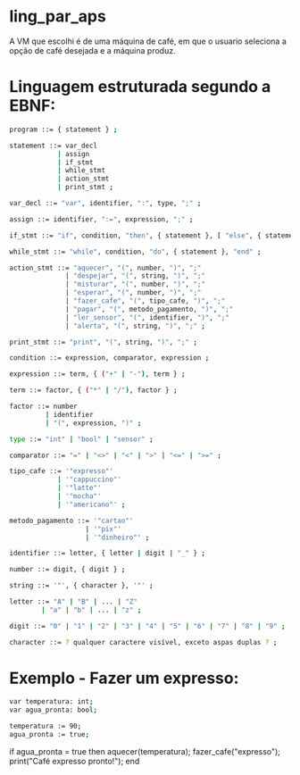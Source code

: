 # ling_par_aps

A VM que escolhi é de uma máquina de café, em que o usuario seleciona a opção de café desejada e a máquina produz.

# Linguagem estruturada segundo a EBNF:

```bash
program ::= { statement } ;

statement ::= var_decl
            | assign
            | if_stmt
            | while_stmt
            | action_stmt
            | print_stmt ;

var_decl ::= "var", identifier, ":", type, ";" ;

assign ::= identifier, ":=", expression, ";" ;

if_stmt ::= "if", condition, "then", { statement }, [ "else", { statement } ], "end" ;

while_stmt ::= "while", condition, "do", { statement }, "end" ;

action_stmt ::= "aquecer", "(", number, ")", ";"
              | "despejar", "(", string, ")", ";"
              | "misturar", "(", number, ")", ";"
              | "esperar", "(", number, ")", ";"
              | "fazer_cafe", "(", tipo_cafe, ")", ";"
              | "pagar", "(", metodo_pagamento, ")", ";"
              | "ler_sensor", "(", identifier, ")", ";"
              | "alerta", "(", string, ")", ";" ;

print_stmt ::= "print", "(", string, ")", ";" ;

condition ::= expression, comparator, expression ;

expression ::= term, { ("+" | "-"), term } ;

term ::= factor, { ("*" | "/"), factor } ;

factor ::= number
         | identifier
         | "(", expression, ")" ;

type ::= "int" | "bool" | "sensor" ;

comparator ::= "=" | "<>" | "<" | ">" | "<=" | ">=" ;

tipo_cafe ::= '"expresso"' 
            | '"cappuccino"' 
            | '"latte"' 
            | '"mocha"' 
            | '"americano"' ;

metodo_pagamento ::= '"cartao"' 
                   | '"pix"' 
                   | '"dinheiro"' ;

identifier ::= letter, { letter | digit | "_" } ;

number ::= digit, { digit } ;

string ::= '"', { character }, '"' ;

letter ::= "A" | "B" | ... | "Z"
        | "a" | "b" | ... | "z" ;

digit ::= "0" | "1" | "2" | "3" | "4" | "5" | "6" | "7" | "8" | "9" ;

character ::= ? qualquer caractere visível, exceto aspas duplas ? ;
```

# Exemplo - Fazer um expresso:
```bash
var temperatura: int;
var agua_pronta: bool;

temperatura := 90;
agua_pronta := true;
```

if agua_pronta = true then
    aquecer(temperatura);
    fazer_cafe("expresso");
    print("Café expresso pronto!");
end
